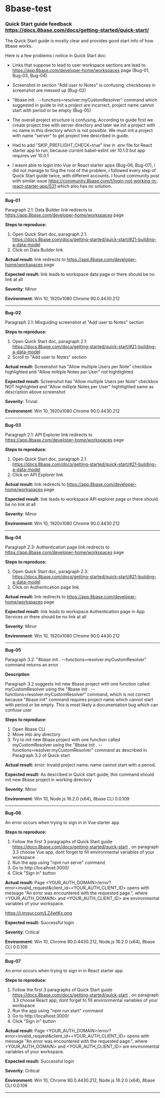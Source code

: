 # 8base-test

### Quick Start guide feedback https://docs.8base.com/docs/getting-started/quick-start/

The Quick Start guide is mostly clear and provides good start info of how 8base works.

Here is a few problems i notice in Quick Start doc:

- Links that suppose to lead to user workspace sections are lead to https://app.8base.com/developer-home/workspaces page (Bug-01, Bug-03, Bug-04)

- Screenshot in section "Add user to Notes" is confusing, checkboxes in screenshot are messed up (Bug-02)

- "8base init . --functions=resolver:myCustomResolver" command which suggested in guide to init a project are incorrect, project name
cannot start with period or be empty (Bug-05)

- The overall project structure is confusing. According to guide first we create project tree with server directory and later we init a project with no name in this directory which
is not possible. We must init a project with name "server" to get project tree described in guide.

- Had to add "SKIP_PREFLIGHT_CHECK=true" line in .env file for React starter app to run, because current babel-eslint ver 10.1.0 but app requires ver 10.0.1

- I wasnt able to login into Vue or React starter apps (Bug-06, Bug-07), i did not manage to fing the root of the problem, i followed every step of
Quick Start guide twice, with different accounts. I found community post with similar issue https://community.8base.com/t/login-not-working-in-react-starter-app/531 which
also has no solution.

**************************************
**Bug-01**

Paragraph 2.1: Data Builder link redirects to https://app.8base.com/developer-home/workspaces page

**Steps to reproduce:**

1. Open Quick Start doc, paragraph 2.1: https://docs.8base.com/docs/getting-started/quick-start/#21-building-a-data-model
2. Click on Data Builder link

**Actual result:** link redirects to https://app.8base.com/developer-home/workspaces page

**Expected result:** link leads to workspace data page or there should be no link at all

**Severity**: Minor

**Environment**: Win 10, 1920x1080 Chrome 90.0.4430.212

**************************************

**Bug-02**

Paragraph 2.1: Misguiding screenshot at "Add user to Notes" section

**Steps to reproduce:**

1. Open Quick Start doc, paragraph 2.1: https://docs.8base.com/docs/getting-started/quick-start/#21-building-a-data-model
2. Scroll to "Add user to Notes" section

**Actual result:** Screenshot has "Allow multiple Users per Note" checkbox highlighted and 
"Allow miltiple Notes per User" not hightlighted

**Expected result:** Screenshot has "Allow multiple Users per Note" checkbox NOT highlighted and 
"Allow miltiple Notes per User" hightlighted same as description above screenshot

**Severity**: Trivial

**Environment**: Win 10, 1920x1080 Chrome 90.0.4430.212

**************************************

**Bug-03**

Paragraph 2.1: API Explorer link redirects to https://app.8base.com/developer-home/workspaces page

**Steps to reproduce:**

1. Open Quick Start doc, paragraph 2.1: https://docs.8base.com/docs/getting-started/quick-start/#21-building-a-data-model
2. Click on API Explorer link

**Actual result:** link redirects to https://app.8base.com/developer-home/workspaces page

**Expected result:** link leads to workspace API explorer page or there should be no link at all

**Severity**: Minor

**Environment**: Win 10, 1920x1080 Chrome 90.0.4430.212

**************************************

**Bug-04**

Paragraph 2.3:  Authentication page link redirects to https://app.8base.com/developer-home/workspaces page

**Steps to reproduce:**

1. Open Quick Start doc, paragraph 2.3: https://docs.8base.com/docs/getting-started/quick-start/#21-building-a-data-model
2. Click on Authentication page link

**Actual result:** link redirects to https://app.8base.com/developer-home/workspaces page

**Expected result:** link leads to workspace Authentication page in App Services or there should be no link at all

**Severity**: Minor

**Environment**: Win 10, 1920x1080 Chrome 90.0.4430.212

**************************************

**Bug-05**

Paragraph 3.2: "8base init . --functions=resolver:myCustomResolver" command returns an error

**Description**

Paragraph 3.2 suggests Init new 8base project with one function called myCustomResolver using the
"8base init . --functions=resolver:myCustomResolver" command, which is not correct because "8base init" command
requires project name which cannot start with period or be empty. This is most likely a documentation bug which can confuse user

**Steps to reproduce:**

1. Open 8base CLI
2. Move into any directory
3. Try to init new 8base project with one function called myCustomResolver using the
"8base init . --functions=resolver:myCustomResolver" command as described in Paragraph 3.2 of Quick start

**Actual result:** error: Invalid project name: name cannot start with a period.

**Expected result:** As described in Quick start guide, this command should init new 8base project in working directory

**Severity**: Minor

**Environment**: Win 10, Node.js 16.2.0 (x64), 8base CLI 0.0.109

**************************************

**Bug-06**

An error occurs when trying to sign in in Vue starter app

**Steps to reproduce:**

1. Follow the first 3 paragraphs of Quick Start guide https://docs.8base.com/docs/getting-started/quick-start , on paragraph 3.3 choose Vue app,
dont forget to fill environmental variables of your workspace
2. Run the app using "npm run serve" command
3. Go to http://localhost:3000/
4. Click "Sign in" button

**Actual result:** Page <YOUR_AUTH_DOMAIN>/error?error=invalid_request&client_id=<YOUR_AUTH_CLIENT_ID> opens with message "An error was encountered with the requested page.",
where <YOUR_AUTH_DOMAIN> and <YOUR_AUTH_CLIENT_ID> are environmental variables of your workspace.

https://i.imgur.com/LZ4wtKx.png

**Expected result:** Successful login

**Severity**: Critical

**Environment**: Win 10, Chrome 90.0.4430.212, Node.js 16.2.0 (x64), 8base CLI 0.0.109

**************************************

**Bug-07**

An error occurs when trying to sign in in React starter app

**Steps to reproduce:**

1. Follow the first 3 paragraphs of Quick Start guide https://docs.8base.com/docs/getting-started/quick-start , on paragraph 3.3 choose React app,
dont forget to fill environmental variables of your workspace
2. Run the app using "npm run start" command
3. Go to http://localhost:3000/
4. Click "Sign in" button

**Actual result:** Page <YOUR_AUTH_DOMAIN>/error?error=invalid_request&client_id=<YOUR_AUTH_CLIENT_ID> opens with message "An error was encountered with the requested page.",
where <YOUR_AUTH_DOMAIN> and <YOUR_AUTH_CLIENT_ID> are environmental variables of your workspace.

**Expected result:** Successful login

**Severity**: Critical

**Environment**: Win 10, Chrome 90.0.4430.212, Node.js 16.2.0 (x64), 8base CLI 0.0.109

**************************************

